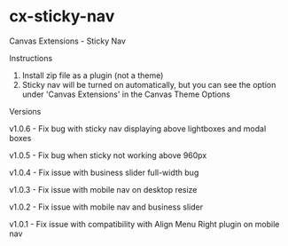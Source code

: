 cx-sticky-nav
=============

Canvas Extensions - Sticky Nav

Instructions

1. Install zip file as a plugin (not a theme)
2. Sticky nav will be turned on automatically, but you can see the option under 'Canvas Extensions' in the Canvas Theme Options 


Versions

v1.0.6 - Fix bug with sticky nav displaying above lightboxes and modal boxes

v1.0.5 - Fix bug when sticky not working above 960px

v1.0.4 - Fix issue with business slider full-width bug

v1.0.3 - Fix issue with mobile nav on desktop resize

v1.0.2 - Fix issue with mobile nav and business slider

v1.0.1 - Fix issue with compatibility with Align Menu Right plugin on mobile nav
